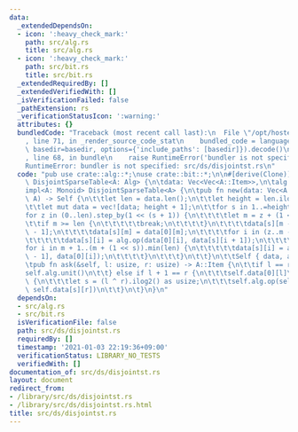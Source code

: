 ```yaml
---
data:
  _extendedDependsOn:
  - icon: ':heavy_check_mark:'
    path: src/alg.rs
    title: src/alg.rs
  - icon: ':heavy_check_mark:'
    path: src/bit.rs
    title: src/bit.rs
  _extendedRequiredBy: []
  _extendedVerifiedWith: []
  _isVerificationFailed: false
  _pathExtension: rs
  _verificationStatusIcon: ':warning:'
  attributes: {}
  bundledCode: "Traceback (most recent call last):\n  File \"/opt/hostedtoolcache/Python/3.9.1/x64/lib/python3.9/site-packages/onlinejudge_verify/documentation/build.py\"\
    , line 71, in _render_source_code_stat\n    bundled_code = language.bundle(stat.path,\
    \ basedir=basedir, options={'include_paths': [basedir]}).decode()\n  File \"/opt/hostedtoolcache/Python/3.9.1/x64/lib/python3.9/site-packages/onlinejudge_verify/languages/user_defined.py\"\
    , line 68, in bundle\n    raise RuntimeError('bundler is not specified: {}'.format(path.as_posix()))\n\
    RuntimeError: bundler is not specified: src/ds/disjointst.rs\n"
  code: "pub use crate::alg::*;\nuse crate::bit::*;\n\n#[derive(Clone)]\npub struct\
    \ DisjointSparseTable<A: Alg> {\n\tdata: Vec<Vec<A::Item>>,\n\talg: A,\n}\n\n\
    impl<A: Monoid> DisjointSparseTable<A> {\n\tpub fn new(data: Vec<A::Item>, alg:\
    \ A) -> Self {\n\t\tlet len = data.len();\n\t\tlet height = len.ilog2() as usize;\n\
    \t\tlet mut data = vec![data; height + 1];\n\t\tfor s in 1..=height {\n\t\t\t\
    for z in (0..len).step_by(1 << (s + 1)) {\n\t\t\t\tlet m = z + (1 << s);\n\t\t\
    \t\tif m >= len {\n\t\t\t\t\tbreak;\n\t\t\t\t}\n\t\t\t\tdata[s][m - 1] = data[0][m\
    \ - 1];\n\t\t\t\tdata[s][m] = data[0][m];\n\t\t\t\tfor i in (z..m - 1).rev() {\n\
    \t\t\t\t\tdata[s][i] = alg.op(data[0][i], data[s][i + 1]);\n\t\t\t\t}\n\t\t\t\t\
    for i in m + 1..(m + (1 << s)).min(len) {\n\t\t\t\t\tdata[s][i] = alg.op(data[s][i\
    \ - 1], data[0][i]);\n\t\t\t\t}\n\t\t\t}\n\t\t}\n\t\tSelf { data, alg }\n\t}\n\
    \tpub fn ask(&self, l: usize, r: usize) -> A::Item {\n\t\tif l == r {\n\t\t\t\
    self.alg.unit()\n\t\t} else if l + 1 == r {\n\t\t\tself.data[0][l]\n\t\t} else\
    \ {\n\t\t\tlet s = (l ^ r).ilog2() as usize;\n\t\t\tself.alg.op(self.data[s][l],\
    \ self.data[s][r])\n\t\t}\n\t}\n}\n"
  dependsOn:
  - src/alg.rs
  - src/bit.rs
  isVerificationFile: false
  path: src/ds/disjointst.rs
  requiredBy: []
  timestamp: '2021-01-03 22:19:36+09:00'
  verificationStatus: LIBRARY_NO_TESTS
  verifiedWith: []
documentation_of: src/ds/disjointst.rs
layout: document
redirect_from:
- /library/src/ds/disjointst.rs
- /library/src/ds/disjointst.rs.html
title: src/ds/disjointst.rs
---
```

